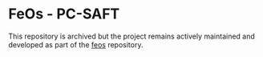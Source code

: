 # FeOs - PC-SAFT

This repository is archived but the project remains actively maintained and developed as part of the [feos](https://github.com/feos-org/feos) repository.
